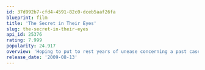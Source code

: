 ```yaml
---
id: 37d992b7-cfd4-4591-82c0-dceb5aaf26fa
blueprint: film
title: 'The Secret in Their Eyes'
slug: the-secret-in-their-eyes
api_id: 25376
rating: 7.999
popularity: 24.917
overview: 'Hoping to put to rest years of unease concerning a past case, retired criminal investigator Benjamín begins writing a novel based on the unsolved mystery of a newlywed’s rape and murder. With the help of a former colleague, judge Irene, he attempts to make sense of the past.'
release_date: '2009-08-13'
---
```

